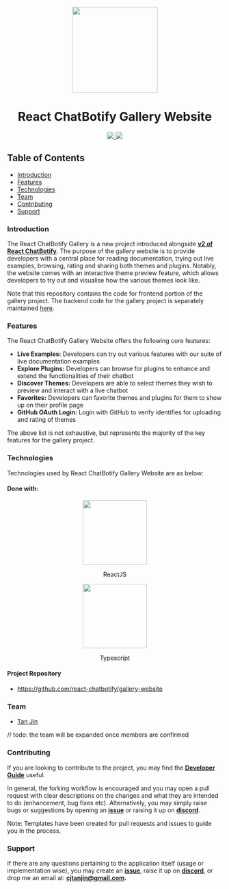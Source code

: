 <p align="center">
  <img width="200px" src="https://raw.githubusercontent.com/tjtanjin/react-chatbotify/main/assets/logo.png" />
  <h1 align="center">React ChatBotify Gallery Website</h1>
</p>

<p align="center">
  <a href="https://github.com/react-chatbotify/gallery-website/actions/workflows/ci-cd-pipeline.yml"> <img src="https://github.com/react-chatbotify/gallery-website/actions/workflows/ci-cd-pipeline.yml/badge.svg" /> </a>
  <a href="https://status.react-chatbotify.com"> <img src="https://uptime.betterstack.com/status-badges/v3/monitor/21byp.svg" /> </a>
</p>

## Table of Contents

- [Introduction](#introduction)
- [Features](#features)
- [Technologies](#technologies)
- [Team](#team)
- [Contributing](#contributing)
- [Support](#support)

### Introduction

The React ChatBotify Gallery is a new project introduced alongside [**v2 of React ChatBotify**](https://medium.com/@tjtanjin/react-chatbotify-v2-beta-release-whats-changed-what-s-new-and-what-s-next-6aec9e049a98). The purpose of the gallery website is to provide developers with a central place for reading documentation, trying out live examples, browsing, rating and sharing both themes and plugins. Notably, the website comes with an interactive theme preview feature, which allows developers to try out and visualise how the various themes look like.

Note that this repository contains the code for frontend portion of the gallery project. The backend code for the gallery project is separately maintained [here](https://github.com/react-chatbotify/gallery-api).

### Features

The React ChatBotify Gallery Website offers the following core features:

- **Live Examples:** Developers can try out various features with our suite of live documentation examples
- **Explore Plugins:** Developers can browse for plugins to enhance and extend the functionalities of their chatbot
- **Discover Themes:** Developers are able to select themes they wish to preview and interact with a live chatbot
- **Favorites:** Developers can favorite themes and plugins for them to show up on their profile page
- **GitHub OAuth Login:** Login with GitHub to verify identifies for uploading and rating of themes

The above list is not exhaustive, but represents the majority of the key features for the gallery project.

### Technologies

Technologies used by React ChatBotify Gallery Website are as below:

#### Done with:

<p align="center">
  <img height="150" width="150" src="https://upload.wikimedia.org/wikipedia/commons/thumb/a/a7/React-icon.svg/2300px-React-icon.svg.png" />
</p>
<p align="center">
ReactJS
</p>
<p align="center">
  <img height="150" width="150" src="https://upload.wikimedia.org/wikipedia/commons/thumb/4/4c/Typescript_logo_2020.svg/2048px-Typescript_logo_2020.svg.png" />
</p>
<p align="center">
Typescript
</p>

#### Project Repository

- https://github.com/react-chatbotify/gallery-website

### Team

- [Tan Jin](https://github.com/tjtanjin)

// todo: the team will be expanded once members are confirmed

### Contributing

If you are looking to contribute to the project, you may find the [**Developer Guide**](https://github.com/react-chatbotify/gallery-website/blob/main/docs/DeveloperGuide.md) useful.

In general, the forking workflow is encouraged and you may open a pull request with clear descriptions on the changes and what they are intended to do (enhancement, bug fixes etc). Alternatively, you may simply raise bugs or suggestions by opening an [**issue**](https://github.com/react-chatbotify/gallery-website/issues) or raising it up on [**discord**](https://discord.gg/6R4DK4G5Zh).

Note: Templates have been created for pull requests and issues to guide you in the process.

### Support

If there are any questions pertaining to the application itself (usage or implementation wise), you may create an [**issue**](https://github.com/react-chatbotify/gallery-website/issues), raise it up on [**discord**](https://discord.gg/6R4DK4G5Zh), or drop me an email at: **cjtanjin@gmail.com.**
